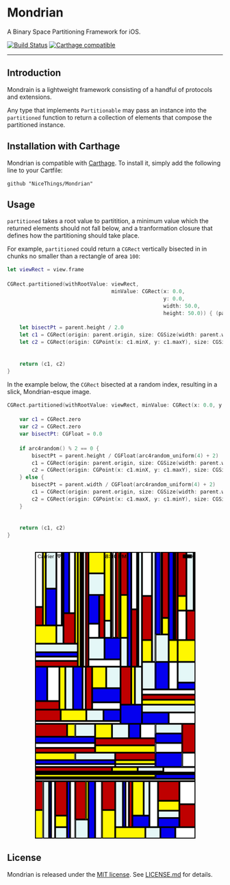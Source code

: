 # Mondrian
A Binary Space Partitioning Framework for iOS.

[![Build Status](https://travis-ci.org/NiceThings/Mondrian.svg?branch=master)](https://travis-ci.org/NiceThings/Mondrian)
[![Carthage compatible](https://img.shields.io/badge/Carthage-compatible-4BC51D.svg?style=flat)](https://github.com/Carthage/Carthage)

----------
## Introduction

Mondrain is a lightweight framework consisting of a handful of protocols and extensions.

Any type that implements `Partitionable` may pass an instance into the `partitioned` function to return a collection of elements that compose the partitioned instance.


## Installation with Carthage

Mondrian is compatible with [Carthage](https://github.com/Carthage/Carthage). To install it, simply add the following line to your Cartfile:

```ogdl
github "NiceThings/Mondrian"
```

## Usage

`partitioned` takes a root value to partitition, a minimum value which the returned elements should not fall below, and a tranformation closure that defines how the partitioning should take place. 

For example, `partitioned` could return a `CGRect` vertically bisected in in chunks no smaller than a rectangle of area `100`:

```swift
let viewRect = view.frame

CGRect.partitioned(withRootValue: viewRect,
                                  minValue: CGRect(x: 0.0,
                                                   y: 0.0,
                                                   width: 50.0,
                                                   height: 50.0)) { (parent) -> (CGRect, CGRect) in

    let bisectPt = parent.height / 2.0
    let c1 = CGRect(origin: parent.origin, size: CGSize(width: parent.width, height: parent.height - bisectPt))
    let c2 = CGRect(origin: CGPoint(x: c1.minX, y: c1.maxY), size: CGSize(width: parent.width, height: bisectPt))


    return (c1, c2)
}
```

In the example below, the `CGRect` bisected at a random index, resulting in a slick, Mondrian-esque image.

```swift
CGRect.partitioned(withRootValue: viewRect, minValue: CGRect(x: 0.0, y: 0.0, width: 50.0, height: 50.0)) { (parent) -> (CGRect, CGRect) in
            
    var c1 = CGRect.zero
    var c2 = CGRect.zero
    var bisectPt: CGFloat = 0.0
    
    if arc4random() % 2 == 0 {
        bisectPt = parent.height / CGFloat(arc4random_uniform(4) + 2)
        c1 = CGRect(origin: parent.origin, size: CGSize(width: parent.width, height: parent.height - bisectPt))
        c2 = CGRect(origin: CGPoint(x: c1.minX, y: c1.maxY), size: CGSize(width: parent.width, height: bisectPt))
    } else {
        bisectPt = parent.width / CGFloat(arc4random_uniform(4) + 2)
        c1 = CGRect(origin: parent.origin, size: CGSize(width: parent.width - bisectPt, height: parent.height))
        c2 = CGRect(origin: CGPoint(x: c1.maxX, y: c1.minY), size: CGSize(width: bisectPt, height: parent.height))
    }
    
    
    return (c1, c2)
}
```

<p align="center" >
<br/>
<img width=375 src="demo.png" alt="Overview" />
<br/>
</p>


## License
Mondrian is released under the [MIT license](https://opensource.org/licenses/MIT). See [LICENSE.md](./LICENSE.md) for details.

